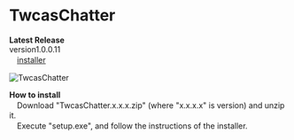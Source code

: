 ﻿TwcasChatter
=============

**Latest Release**  
version1.0.0.11  
　[installer](https://github.com/ryujimiya/twcaschatter/blob/master/publish/)  

![TwcasChatter](http://stat.ameba.jp/user_images/20130731/23/ryujimiya/dc/d9/p/t02200124_0600033812629845238.png)  

**How to install**  
　Download "TwcasChatter.x.x.x.zip" (where "x.x.x.x" is version) and unzip it.  
　Execute "setup.exe", and follow the instructions of the installer.  

